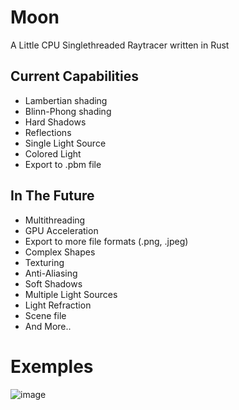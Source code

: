 # Moon

A Little CPU Singlethreaded Raytracer written in Rust

## Current Capabilities

- Lambertian shading
- Blinn-Phong shading
- Hard Shadows
- Reflections
- Single Light Source
- Colored Light
- Export to .pbm file

## In The Future

- Multithreading
- GPU Acceleration
- Export to more file formats (.png, .jpeg)
- Complex Shapes
- Texturing
- Anti-Aliasing
- Soft Shadows
- Multiple Light Sources
- Light Refraction
- Scene file
- And More..

# Exemples

![image](https://github.com/Cubidev3/Be-a-Ray/assets/100206395/abd421a0-36e2-44be-88b4-64c474722911)
